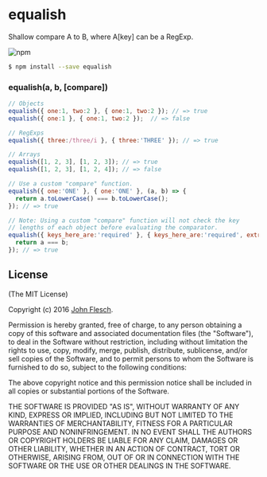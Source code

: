 # equalish

Shallow compare A to B, where A[key] can be a RegExp.

![npm](https://img.shields.io/npm/v/equalish.svg)

```bash
$ npm install --save equalish
```

### equalish(a, b, [compare])

```javascript
// Objects
equalish({ one:1, two:2 }, { one:1, two:2 }); // => true
equalish({ one:1 }, { one:1, two:2 });  // => false

// RegExps
equalish({ three:/three/i }, { three:'THREE' }); // => true

// Arrays
equalish([1, 2, 3], [1, 2, 3]); // => true
equalish([1, 2, 3], [1, 2, 4]); // => false

// Use a custom "compare" function.
equalish({ one:'ONE' }, { one:'ONE' }, (a, b) => {
  return a.toLowerCase() === b.toLowerCase();
}); // => true

// Note: Using a custom "compare" function will not check the key
// lengths of each object before evaluating the comparator.
equalish({ keys_here_are:'required' }, { keys_here_are:'required', extra_keys_are:'ignored' }, (a, b) => {
  return a === b;
}); // => true

```

## License

(The MIT License)

Copyright (c) 2016 [John Flesch](http://fles.ch).

Permission is hereby granted, free of charge, to any person obtaining a copy of this software and associated documentation files (the "Software"), to deal in the Software without restriction, including without limitation the rights to use, copy, modify, merge, publish, distribute, sublicense, and/or sell copies of the Software, and to permit persons to whom the Software is furnished to do so, subject to the following conditions:

The above copyright notice and this permission notice shall be included in all copies or substantial portions of the Software.

THE SOFTWARE IS PROVIDED "AS IS", WITHOUT WARRANTY OF ANY KIND, EXPRESS OR IMPLIED, INCLUDING BUT NOT LIMITED TO THE WARRANTIES OF MERCHANTABILITY, FITNESS FOR A PARTICULAR PURPOSE AND NONINFRINGEMENT. IN NO EVENT SHALL THE AUTHORS OR COPYRIGHT HOLDERS BE LIABLE FOR ANY CLAIM, DAMAGES OR OTHER LIABILITY, WHETHER IN AN ACTION OF CONTRACT, TORT OR OTHERWISE, ARISING FROM, OUT OF OR IN CONNECTION WITH THE SOFTWARE OR THE USE OR OTHER DEALINGS IN THE SOFTWARE.
